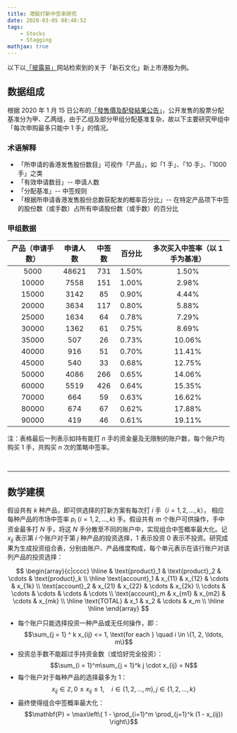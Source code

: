 ```yaml
---
title: 港股打新中签率研究
date: 2020-03-05 08:48:52
tags:
    - Stocks
    - Stagging
mathjax: true
---
```


以下以[「披露易」][hkexnews]网站检索到的关于「新石文化」新上市港股为例。

## 数据组成

根据 2020 年 1 月 15 日公布的[「發售價及配發結果公告」][announcement]，公开发售的股票分配基准分为甲、乙两组，由于乙组及部分甲组分配基准复杂，故以下主要研究甲组中「每次申购最多只能中 1 手」的情况。


### 术语解释

- 「所申请的香港发售股份数目」可视作「产品」，如「1 手」、「10 手」、「1000 手」之类
- 「有效申请数目」-- 申请人数
- 「分配基准」-- 中签规则
- 「根据所申请香港发售股份总数获配发的概率百分比」-- 在特定产品项下中签的股份数（或手数）占所有申请股份数（或手数）的百分比

### 甲组数据



| 产品（申请手数） | 申请人数 | 中签数 | 百分比 | 多次买入中签率（以 1 手为基准） |
| :--:             | :--:     | :--:   | :--:   | :--:                            |
| 5000             | 48621    | 731    | 1.50%  | 1.50%                           |
| 10000            | 7558     | 151    | 1.00%  | 2.98%                           |
| 15000            | 3142     | 85     | 0.90%  | 4.44%                           |
| 20000            | 3634     | 117    | 0.80%  | 5.88%                           |
| 25000            | 1634     | 64     | 0.78%  | 7.29%                           |
| 30000            | 1362     | 61     | 0.75%  | 8.69%                           |
| 35000            | 507      | 26     | 0.73%  | 10.06%                          |
| 40000            | 916      | 51     | 0.70%  | 11.41%                          |
| 45000            | 540      | 33     | 0.68%  | 12.75%                          |
| 50000            | 4086     | 266    | 0.65%  | 14.06%                          |
| 60000            | 5519     | 426    | 0.64%  | 15.35%                          |
| 70000            | 664      | 59     | 0.63%  | 16.62%                          |
| 80000            | 674      | 67     | 0.62%  | 17.88%                          |
| 90000            | 419      | 46     | 0.61%  | 19.11%                          |

注：表格最后一列表示如持有能打 $n$ 手的资金量及无限制的账户数，每个账户均购买 1 手，共购买 $n$ 次的策略中签率。

<br>

------------------------------------------

## 数学建模

假设共有 $k$ 种产品，即可供选择的打新方案有每次打 $i$ 手（$i = 1, 2, \ldots, k$）， 相应每种产品的市场中签率 $p_i \ (i = 1, 2, \ldots, k)$ 手。假设共有 $m$ 个账户可供操作，手中资金最多打 $N$ 手，将这 $N$ 手分散至不同的账户中，实现组合中签概率最大化。记 $x_{ij}$ 表示第 $i$ 个账户对于第 $j$ 种产品的投资选择，$1$ 表示投资 $0$ 表示不投资。研究成果为生成投资组合表，分别由账户、产品维度构成，每个单元表示在该行账户对该列产品的投资选择：

$$
\begin{array}{c|cccc}
    \hline
                         & \text{product}_1 & \text{product}_2 & \cdots & \text{product}_k \\
    \hline
        \text{account}_1 & x_{11}           & x_{12}           & \cdots & x_{1k} \\
        \text{account}_2 & x_{21}           & x_{22}           & \cdots & x_{2k} \\
        \cdots           & \cdots           & \cdots           & \cdots & \cdots \\
        \text{account}_m & x_{m1}           & x_{m2}           & \cdots & x_{mk} \\
    \hline
        \text{TOTAL}     & x_1              & x_2              & \cdots & x_m \\
    \hline
    \hline
\end{array}
$$

- 每个账户只能选择投资一种产品或无任何操作，即：
  $$\sum_{j = 1} ^ k x_{ij} <= 1, \text{for each } \quad i \in \{1, 2, \ldots, m\}$$
- 投资总手数不能超过手持资金数（或恰好完全投资）：
  $$\sum_{i = 1}^m\sum_{j = 1}^k j \cdot x_{ij} = N$$
- 每个账户对于每种产品的选择最多为 $1$：
  $$x_{ij} \in \mathbb{Z}, 0 \leqslant x_{ij} \leqslant 1, \quad i \in \{1, 2, \ldots, m\}, j \in \{1, 2, \ldots, k\}$$
- 最终使得组合中签概率最大化：
  $$\mathbf{P} = \max\left\{ 1 - \prod_{i=1}^m \prod_{j=1}^k (1 - x_{ij}) \right\}$$

[hkexnews]: https://www.hkexnews.hk
[announcement]: https://www1.hkexnews.hk/listedco/listconews/sehk/2020/0115/2020011500115_c.htm

